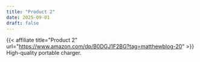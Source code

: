 ```yaml
---
title: "Product 2"
date: 2025-09-01
draft: false
---
```


{{< affiliate title="Product 2" url="https://www.amazon.com/dp/B0DGJ1F2BG?tag=matthewblog-20" >}}
High-quality portable charger.
